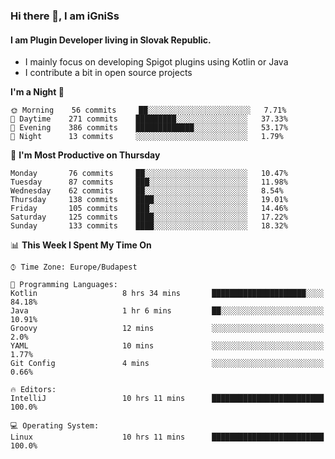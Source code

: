 ### Hi there 👋, I am iGniSs

#### I am Plugin Developer living in Slovak Republic.
- I mainly focus on developing Spigot plugins using Kotlin or Java
- I contribute a bit in open source projects

<!--START_SECTION:waka-->
**I'm a Night 🦉** 

```text
🌞 Morning    56 commits     ██░░░░░░░░░░░░░░░░░░░░░░░   7.71% 
🌆 Daytime    271 commits    █████████░░░░░░░░░░░░░░░░   37.33% 
🌃 Evening    386 commits    █████████████░░░░░░░░░░░░   53.17% 
🌙 Night      13 commits     ░░░░░░░░░░░░░░░░░░░░░░░░░   1.79%

```
📅 **I'm Most Productive on Thursday** 

```text
Monday       76 commits     ██░░░░░░░░░░░░░░░░░░░░░░░   10.47% 
Tuesday      87 commits     ███░░░░░░░░░░░░░░░░░░░░░░   11.98% 
Wednesday    62 commits     ██░░░░░░░░░░░░░░░░░░░░░░░   8.54% 
Thursday     138 commits    ████░░░░░░░░░░░░░░░░░░░░░   19.01% 
Friday       105 commits    ███░░░░░░░░░░░░░░░░░░░░░░   14.46% 
Saturday     125 commits    ████░░░░░░░░░░░░░░░░░░░░░   17.22% 
Sunday       133 commits    ████░░░░░░░░░░░░░░░░░░░░░   18.32%

```


📊 **This Week I Spent My Time On** 

```text
⌚︎ Time Zone: Europe/Budapest

💬 Programming Languages: 
Kotlin                   8 hrs 34 mins       █████████████████████░░░░   84.18% 
Java                     1 hr 6 mins         ██░░░░░░░░░░░░░░░░░░░░░░░   10.91% 
Groovy                   12 mins             ░░░░░░░░░░░░░░░░░░░░░░░░░   2.0% 
YAML                     10 mins             ░░░░░░░░░░░░░░░░░░░░░░░░░   1.77% 
Git Config               4 mins              ░░░░░░░░░░░░░░░░░░░░░░░░░   0.66%

🔥 Editors: 
IntelliJ                 10 hrs 11 mins      █████████████████████████   100.0%

💻 Operating System: 
Linux                    10 hrs 11 mins      █████████████████████████   100.0%

```


<!--END_SECTION:waka-->